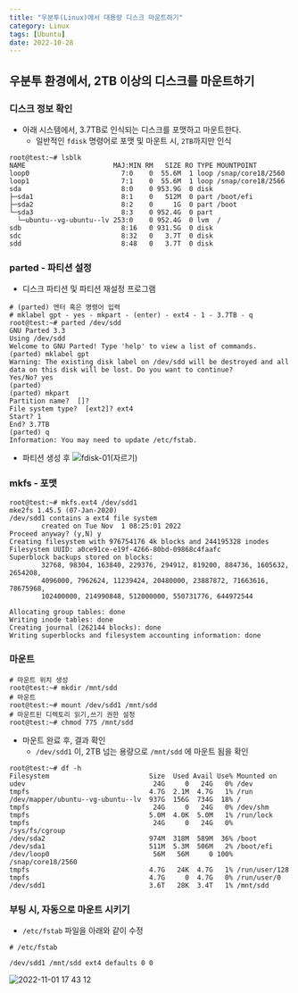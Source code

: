 ```yaml
---
title: "우분투(Linux)에서 대용량 디스크 마운트하기"
category: Linux
tags: [Ubuntu]
date: 2022-10-28
---
```


우분투 환경에서, 2TB 이상의 디스크를 마운트하기
------

### 디스크 정보 확인  
- 아래 시스템에서, 3.7TB로 인식되는 디스크를 포맷하고 마운트한다.
  - 일반적인 `fdisk` 명령어로 포맷 및 마운트 시, `2TB`까지만 인식

```shell
root@test:~# lsblk
NAME                      MAJ:MIN RM   SIZE RO TYPE MOUNTPOINT
loop0                       7:0    0  55.6M  1 loop /snap/core18/2560
loop1                       7:1    0  55.6M  1 loop /snap/core18/2566
sda                         8:0    0 953.9G  0 disk
├─sda1                      8:1    0   512M  0 part /boot/efi
├─sda2                      8:2    0     1G  0 part /boot
└─sda3                      8:3    0 952.4G  0 part
  └─ubuntu--vg-ubuntu--lv 253:0    0 952.4G  0 lvm  /
sdb                         8:16   0 931.5G  0 disk
sdc                         8:32   0   3.7T  0 disk
sdd                         8:48   0   3.7T  0 disk
```

### parted - 파티션 설정  

- 디스크 파티션 및 파티션 재설정 프로그램  

```shell
# (parted) 엔터 혹은 명령어 입력
# mklabel gpt - yes - mkpart - (enter) - ext4 - 1 - 3.7TB - q
root@test:~# parted /dev/sdd
GNU Parted 3.3
Using /dev/sdd
Welcome to GNU Parted! Type 'help' to view a list of commands.
(parted) mklabel gpt
Warning: The existing disk label on /dev/sdd will be destroyed and all data on this disk will be lost. Do you want to continue?
Yes/No? yes
(parted)
(parted) mkpart
Partition name?  []?
File system type?  [ext2]? ext4
Start? 1
End? 3.7TB
(parted) q
Information: You may need to update /etc/fstab.
```  

- 파티션 생성 후
![fdisk-01(자르기)](https://user-images.githubusercontent.com/76153041/199198008-4bcc8161-fd47-4b7e-a6a2-7f5c614501c1.png)  


### mkfs - 포맷  
```shell
root@test:~# mkfs.ext4 /dev/sdd1
mke2fs 1.45.5 (07-Jan-2020)
/dev/sdd1 contains a ext4 file system
        created on Tue Nov  1 08:25:01 2022
Proceed anyway? (y,N) y
Creating filesystem with 976754176 4k blocks and 244195328 inodes
Filesystem UUID: a0ce91ce-e19f-4266-80bd-09868c4faafc
Superblock backups stored on blocks:
        32768, 98304, 163840, 229376, 294912, 819200, 884736, 1605632, 2654208,
        4096000, 7962624, 11239424, 20480000, 23887872, 71663616, 78675968,
        102400000, 214990848, 512000000, 550731776, 644972544

Allocating group tables: done
Writing inode tables: done
Creating journal (262144 blocks): done
Writing superblocks and filesystem accounting information: done
```

### 마운트  

```shell
# 마운트 위치 생성
root@test:~# mkdir /mnt/sdd
# 마운트
root@test:~# mount /dev/sdd1 /mnt/sdd
# 마운트된 디렉토리 읽기,쓰기 권한 설정
root@test:~# chmod 775 /mnt/sdd
```  

- 마운트 완료 후, 결과 확인  
  - `/dev/sdd1` 이, 2TB 넘는 용량으로 `/mnt/sdd` 에 마운트 됨을 확인
```shell
root@test:~# df -h
Filesystem                         Size  Used Avail Use% Mounted on
udev                                24G     0   24G   0% /dev
tmpfs                              4.7G  2.1M  4.7G   1% /run
/dev/mapper/ubuntu--vg-ubuntu--lv  937G  156G  734G  18% /
tmpfs                               24G     0   24G   0% /dev/shm
tmpfs                              5.0M  4.0K  5.0M   1% /run/lock
tmpfs                               24G     0   24G   0% /sys/fs/cgroup
/dev/sda2                          974M  318M  589M  36% /boot
/dev/sda1                          511M  5.3M  506M   2% /boot/efi
/dev/loop0                          56M   56M     0 100% /snap/core18/2560
tmpfs                              4.7G   24K  4.7G   1% /run/user/128
tmpfs                              4.7G     0  4.7G   0% /run/user/0
/dev/sdd1                          3.6T   28K  3.4T   1% /mnt/sdd
```  

### 부팅 시, 자동으로 마운트 시키기  
- `/etc/fstab` 파일을 아래와 같이 수정

```shell
# /etc/fstab

/dev/sdd1 /mnt/sdd ext4 defaults 0 0 
```  

![2022-11-01 17 43 12](https://user-images.githubusercontent.com/76153041/199199148-7378ae07-310b-42b1-979d-73f015066de3.png)